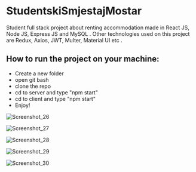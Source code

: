 # StudentskiSmjestajMostar
Student full stack project about renting accommodation made in React JS, Node JS, Express JS and MySQL .
Other technologies used on this project are Redux, Axios, JWT, Multer, Material UI etc .

## How to run the project on your machine:
- Create a new folder
- open git bash
- clone the repo
- cd to server and type "npm start"
- cd to client and type "npm start"
- Enjoy!

![Screenshot_26](https://user-images.githubusercontent.com/48218351/112036178-9cd05980-8b40-11eb-906b-bcbf5b8d48d4.png)

![Screenshot_27](https://user-images.githubusercontent.com/48218351/112036396-def99b00-8b40-11eb-8b66-c9b9c94aae51.png)

![Screenshot_28](https://user-images.githubusercontent.com/48218351/112036419-e5881280-8b40-11eb-93ba-357777bd2ed0.png)

![Screenshot_29](https://user-images.githubusercontent.com/48218351/112036436-e9b43000-8b40-11eb-8d00-c28f8eba8cd1.png)

![Screenshot_30](https://user-images.githubusercontent.com/48218351/112037866-7ca19a00-8b42-11eb-8266-c9042ecab8ac.png)

